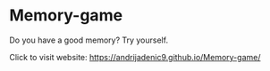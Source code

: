 # Memory-game
Do you have a good memory? Try yourself.

Click to visit website: https://andrijadenic9.github.io/Memory-game/
